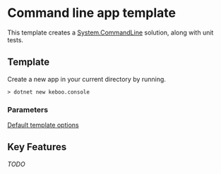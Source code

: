 # Command line app template
This template creates a [System.CommandLine](https://github.com/dotnet/command-line-api) solution, along with unit tests.


## Template
Create a new app in your current directory by running.

```cli
> dotnet new keboo.console
```

### Parameters
[Default template options](https://learn.microsoft.com/dotnet/core/tools/dotnet-new#options)

## Key Features
*TODO*